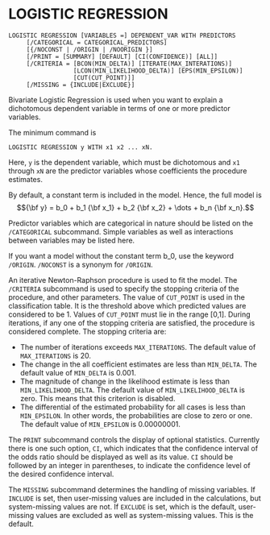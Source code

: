 # LOGISTIC REGRESSION

```
LOGISTIC REGRESSION [VARIABLES =] DEPENDENT_VAR WITH PREDICTORS
     [/CATEGORICAL = CATEGORICAL_PREDICTORS]
     [{/NOCONST | /ORIGIN | /NOORIGIN }]
     [/PRINT = [SUMMARY] [DEFAULT] [CI(CONFIDENCE)] [ALL]]
     [/CRITERIA = [BCON(MIN_DELTA)] [ITERATE(MAX_INTERATIONS)]
                  [LCON(MIN_LIKELIHOOD_DELTA)] [EPS(MIN_EPSILON)]
                  [CUT(CUT_POINT)]]
     [/MISSING = {INCLUDE|EXCLUDE}]
```

Bivariate Logistic Regression is used when you want to explain a
dichotomous dependent variable in terms of one or more predictor
variables.

The minimum command is
```
LOGISTIC REGRESSION y WITH x1 x2 ... xN.
```

Here, `y` is the dependent variable, which must be dichotomous and
`x1` through `xN` are the predictor variables whose coefficients the
procedure estimates.

By default, a constant term is included in the model.  Hence, the
full model is $${\bf y} = b_0 + b_1 {\bf x_1} + b_2 {\bf x_2} + \dots +
b_n {\bf x_n}.$$

Predictor variables which are categorical in nature should be listed
on the `/CATEGORICAL` subcommand.  Simple variables as well as
interactions between variables may be listed here.

If you want a model without the constant term b_0, use the keyword
`/ORIGIN`.  `/NOCONST` is a synonym for `/ORIGIN`.

An iterative Newton-Raphson procedure is used to fit the model.  The
`/CRITERIA` subcommand is used to specify the stopping criteria of the
procedure, and other parameters.  The value of `CUT_POINT` is used in the
classification table.  It is the threshold above which predicted values
are considered to be 1.  Values of `CUT_POINT` must lie in the range
\[0,1\].  During iterations, if any one of the stopping criteria are
satisfied, the procedure is considered complete.  The stopping criteria
are:

- The number of iterations exceeds `MAX_ITERATIONS`.  The default value
  of `MAX_ITERATIONS` is 20.
- The change in the all coefficient estimates are less than
  `MIN_DELTA`.  The default value of `MIN_DELTA` is 0.001.
- The magnitude of change in the likelihood estimate is less than
  `MIN_LIKELIHOOD_DELTA`.  The default value of `MIN_LIKELIHOOD_DELTA`
  is zero.  This means that this criterion is disabled.
- The differential of the estimated probability for all cases is less
  than `MIN_EPSILON`.  In other words, the probabilities are close to
  zero or one.  The default value of `MIN_EPSILON` is 0.00000001.

The `PRINT` subcommand controls the display of optional statistics.
Currently there is one such option, `CI`, which indicates that the
confidence interval of the odds ratio should be displayed as well as its
value.  `CI` should be followed by an integer in parentheses, to
indicate the confidence level of the desired confidence interval.

The `MISSING` subcommand determines the handling of missing
variables.  If `INCLUDE` is set, then user-missing values are included
in the calculations, but system-missing values are not.  If `EXCLUDE` is
set, which is the default, user-missing values are excluded as well as
system-missing values.  This is the default.

